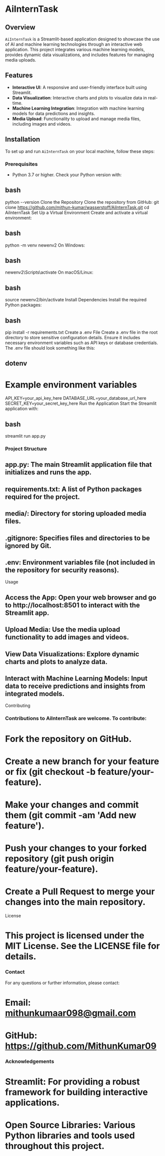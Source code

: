 # AiInternTask

## Overview

`AiInternTask` is a Streamlit-based application designed to showcase the use of AI and machine learning technologies through an interactive web application. This project integrates various machine learning models, provides dynamic data visualizations, and includes features for managing media uploads.

## Features

- **Interactive UI**: A responsive and user-friendly interface built using Streamlit.
- **Data Visualization**: Interactive charts and plots to visualize data in real-time.
- **Machine Learning Integration**: Integration with machine learning models for data predictions and insights.
- **Media Upload**: Functionality to upload and manage media files, including images and videos.

## Installation

To set up and run `AiInternTask` on your local machine, follow these steps:

### Prerequisites

- Python 3.7 or higher. Check your Python version with:

## bash
python --version
Clone the Repository
Clone the repository from GitHub:
git clone https://github.com/mithun-kumar/wasserstoff/AiInternTask.git
cd AiInternTask
Set Up a Virtual Environment
Create and activate a virtual environment:

## bash
python -m venv newenv2
On Windows:

## bash

newenv2\Scripts\activate
On macOS/Linux:

## bash

source newenv2/bin/activate
Install Dependencies
Install the required Python packages:

## bash

pip install -r requirements.txt
Create a .env File
Create a .env file in the root directory to store sensitive configuration details. Ensure it includes necessary environment variables such as API keys or database credentials. The .env file should look something like this:

## dotenv

# Example environment variables
API_KEY=your_api_key_here
DATABASE_URL=your_database_url_here
SECRET_KEY=your_secret_key_here
Run the Application
Start the Streamlit application with:

## bash
streamlit run app.py

### Project Structure
## app.py: The main Streamlit application file that initializes and runs the app.
## requirements.txt: A list of Python packages required for the project.
## media/: Directory for storing uploaded media files.
## .gitignore: Specifies files and directories to be ignored by Git.
## .env: Environment variables file (not included in the repository for security reasons).
Usage
## Access the App: Open your web browser and go to http://localhost:8501 to interact with the Streamlit app.
## Upload Media: Use the media upload functionality to add images and videos.
## View Data Visualizations: Explore dynamic charts and plots to analyze data.
## Interact with Machine Learning Models: Input data to receive predictions and insights from integrated models.
Contributing

### Contributions to AiInternTask are welcome. To contribute:

# Fork the repository on GitHub.
# Create a new branch for your feature or fix (git checkout -b feature/your-feature).
# Make your changes and commit them (git commit -am 'Add new feature').
# Push your changes to your forked repository (git push origin feature/your-feature).
# Create a Pull Request to merge your changes into the main repository.
License
# This project is licensed under the MIT License. See the LICENSE file for details.

### Contact
For any questions or further information, please contact:

# Email: mithunkumaar098@gmail.com
# GitHub: https://github.com/MithunKumar09
### Acknowledgements
# Streamlit: For providing a robust framework for building interactive applications.
# Open Source Libraries: Various Python libraries and tools used throughout this project.
